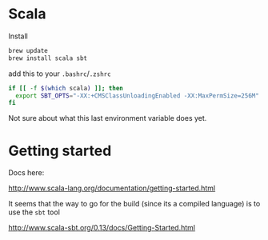# Scala

Install

```sh
brew update
brew install scala sbt
```

add this to your `.bashrc`/`.zshrc`

```sh
if [[ -f $(which scala) ]]; then
  export SBT_OPTS="-XX:+CMSClassUnloadingEnabled -XX:MaxPermSize=256M"
fi
```

Not sure about what this last environment variable does yet.

# Getting started

Docs here:

http://www.scala-lang.org/documentation/getting-started.html

It seems that the way to go for the build (since its  a compiled language) is to use the `sbt` tool

http://www.scala-sbt.org/0.13/docs/Getting-Started.html

